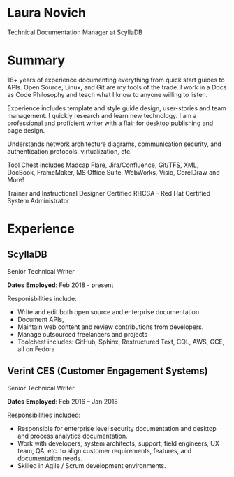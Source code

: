 # Laura Novich 

Technical Documentation Manager at ScyllaDB

# Summary

18+ years of experience documenting everything from quick start guides to APIs. Open Source, Linux, and Git are my tools of the trade. I work in a Docs as Code Philosophy and teach what I know to anyone willing to listen. 

Experience includes template and style guide design, user-stories and team management.  I quickly research and learn new technology.  I am a professional and proficient writer with a flair for desktop publishing and page design.

Understands network architecture diagrams, communication security, and authentication protocols, virtualization, etc. 

Tool Chest includes Madcap Flare, Jira/Confluence, Git/TFS, XML, DocBook, FrameMaker, MS Office Suite, WebWorks, Visio, CorelDraw and More!

Trainer and Instructional Designer
Certified RHCSA - Red Hat Certified System Administrator

# Experience

## ScyllaDB 
Senior Technical Writer

**Dates Employed**: Feb 2018 - present

Responisbilities include:
* Write and edit both open source and enterprise documentation.
* Document APIs, 
* Maintain web content and review contributions from developers.
* Manage outsourced freelancers and projects
* Toolchest includes: GitHub, Sphinx, Restructured Text, CQL, AWS, GCE, all on Fedora

## Verint CES (Customer Engagement Systems)
Senior Technical Writer  

**Dates Employed**: Feb 2016 – Jan 2018

Responsibilities included:
* Responsible for enterprise level security documentation and desktop and process analytics documentation. 
* Work with developers, system architects, support, field engineers, UX team, QA, etc. to align customer requirements, features, and documentation needs.
* Skilled in Agile / Scrum development environments. 
